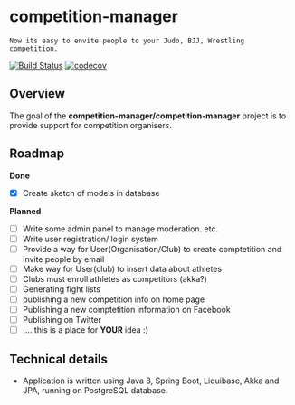 # competition-manager

    Now its easy to envite people to your Judo, BJJ, Wrestling competition.

[![Build Status](https://travis-ci.org/competition-manager/competition-manager.svg?branch=master)](https://travis-ci.org/competition-manager/competition-manager)  [![codecov](https://codecov.io/gh/competition-manager/competition-manager/branch/master/graph/badge.svg)](https://codecov.io/gh/competition-manager/competition-manager)

## Overview

The goal of the **competition-manager/competition-manager** project is to provide support for competition organisers.

## Roadmap

__Done__

- [x] Create sketch of models in database

__Planned__


- [ ] Write some admin panel to manage moderation. etc.
- [ ] Write user registration/ login system
- [ ] Provide a way for User(Organisation/Club) to create comptetition and invite people by email
- [ ] Make way for User(club) to insert data about athletes
- [ ] Clubs must enroll athletes as competitors (akka?)
- [ ] Generating fight lists
- [ ] publishing a new competition info on home page
- [ ] Publishing a new comptetition information on Facebook
- [ ] Publishing on Twitter
- [ ] .... this is a place for __YOUR__ idea :)

## Technical details

* Application is written using Java 8, Spring Boot, Liquibase, Akka and JPA, running on PostgreSQL database.
